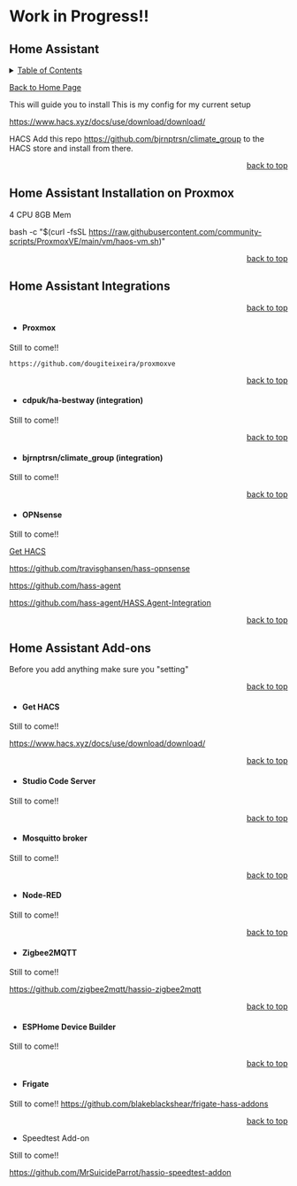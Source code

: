 # Work in Progress!!

<a id="readme_top"></a>
## Home Assistant

<details>
<summary><u>Table of Contents</u></summary>

+ <a href="#Home_Assistant_Installation_on_Proxmox">Home Assistant Installation on Proxmox</a>

+ <a href="#Integrations">Home Assistant Integrations</a>
	+ <a href="#Integrations">Integrations</a>
+ <a href="#Integrations">Home Assistant Add-ons</a>
	+ <a href="#Get_HACS">Get HACS</a>


</details> 

<a href="https://github.com/HomeStudiosDIY/HomeStudiosDIY/blob/main/README.md">Back to Home Page</a>






This will guide you to install 
This is my config for my current setup  




https://www.hacs.xyz/docs/use/download/download/



HACS Add this repo https://github.com/bjrnptrsn/climate_group to the HACS store and install from there.



<p align="right"><a href="#readme_top">back to top</a></p>

<a id="Home_Assistant_Installation_on_Proxmox"></a>
## Home Assistant Installation on Proxmox


4 CPU
8GB Mem

bash -c "$(curl -fsSL https://raw.githubusercontent.com/community-scripts/ProxmoxVE/main/vm/haos-vm.sh)"







<p align="right"><a href="#readme_top">back to top</a></p>

<a id="Home_Assistant_Installation_on_Proxmox"></a>
## Home Assistant Integrations








<p align="right"><a href="#readme_top">back to top</a></p>

<a id="Home_Assistant_Installation_on_Proxmox"></a>
+ #### Proxmox


Still to come!!

	https://github.com/dougiteixeira/proxmoxve


<p align="right"><a href="#readme_top">back to top</a></p>

<a id="Home_Assistant_Installation_on_Proxmox"></a>
+ #### cdpuk/ha-bestway (integration)


Still to come!!



<p align="right"><a href="#readme_top">back to top</a></p>

<a id="Home_Assistant_Installation_on_Proxmox"></a>
+ #### bjrnptrsn/climate_group (integration)


Still to come!!




<p align="right"><a href="#readme_top">back to top</a></p>

<a id="Home_Assistant_Installation_on_Proxmox"></a>
+ #### OPNsense


Still to come!!


<a href="#Get_HACS">Get HACS</a>

  https://github.com/travisghansen/hass-opnsense
  
  
  
  
https://github.com/hass-agent

https://github.com/hass-agent/HASS.Agent-Integration






<p align="right"><a href="#readme_top">back to top</a></p>

<a id="Home_Assistant_Installation_on_Proxmox"></a>
## Home Assistant Add-ons

Before you add anything make sure you "setting"




<p align="right"><a href="#readme_top">back to top</a></p>

<a id="Get_HACS"></a>
+ #### Get HACS


Still to come!!

https://www.hacs.xyz/docs/use/download/download/





<p align="right"><a href="#readme_top">back to top</a></p>

<a id="Home_Assistant_Installation_on_Proxmox"></a>
+ #### Studio Code Server

Still to come!!





<p align="right"><a href="#readme_top">back to top</a></p>

<a id="Home_Assistant_Installation_on_Proxmox"></a>
+ #### Mosquitto broker

Still to come!!



<p align="right"><a href="#readme_top">back to top</a></p>

<a id="Home_Assistant_Installation_on_Proxmox"></a>
+ #### Node-RED

Still to come!!



<p align="right"><a href="#readme_top">back to top</a></p>

<a id="Home_Assistant_Installation_on_Proxmox"></a>
+ #### Zigbee2MQTT

Still to come!!

https://github.com/zigbee2mqtt/hassio-zigbee2mqtt


<p align="right"><a href="#readme_top">back to top</a></p>

<a id="Home_Assistant_Installation_on_Proxmox"></a>
+ #### ESPHome Device Builder

Still to come!!


<p align="right"><a href="#readme_top">back to top</a></p>

<a id="Home_Assistant_Installation_on_Proxmox"></a>
+ #### Frigate

Still to come!!
https://github.com/blakeblackshear/frigate-hass-addons



<p align="right"><a href="#readme_top">back to top</a></p>

<a id="Home_Assistant_Installation_on_Proxmox"></a>
+ Speedtest Add-on

Still to come!!

https://github.com/MrSuicideParrot/hassio-speedtest-addon

